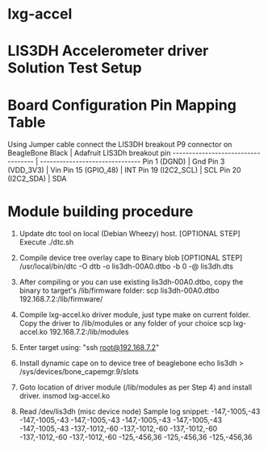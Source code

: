 # lxg-accel
LIS3DH Accelerometer driver
Solution Test Setup
======================================

Board Configuration Pin Mapping Table
======================================
Using Jumper cable connect the LIS3DH breakout 
P9 connector on BeagleBone Black	|	Adafruit LIS3Dh breakout pin
----------------------------------- |  -------------------------------
Pin 1 (DGND) 						|	Gnd
Pin 3 (VDD_3V3)						|	Vin
Pin 15 (GPIO_48)					|	INT
Pin 19 (I2C2_SCL)					|	SCL
Pin 20 (I2C2_SDA)					|	SDA

Module building procedure
=============================

1. Update dtc tool on local (Debian Wheezy) host. [OPTIONAL STEP]
	Execute ./dtc.sh

1. Compile device tree overlay cape to Binary blob [OPTIONAL STEP]
		/usr/local/bin/dtc -O dtb -o lis3dh-00A0.dtbo -b 0 -@ lis3dh.dts	

1. After compiling or you can use existing lis3dh-00A0.dtbo, copy the binary to target's /lib/firmware folder:
		scp lis3dh-00A0.dtbo 192.168.7.2:/lib/firmware/

1. Compile lxg-accel.ko driver module, just type make on current folder. Copy the driver to /lib/modules or any folder of your choice
		scp lxg-accel.ko 192.168.7.2:/lib/modules

1. Enter target using: "ssh root@192.168.7.2"

1. Install dynamic cape on to device tree of beaglebone
	echo lis3dh > /sys/devices/bone_capemgr.9/slots

1. Goto location of driver module (/lib/modules as per Step 4) and install driver.
		insmod lxg-accel.ko

1. Read /dev/lis3dh (misc device node)
	Sample log snippet:
	-147,-1005,-43
	-147,-1005,-43
	-147,-1005,-43
	-147,-1005,-43
	-147,-1005,-43
	-147,-1005,-43
	-137,-1012,-60
	-137,-1012,-60
	-137,-1012,-60
	-137,-1012,-60
	-137,-1012,-60
	-125,-456,36
	-125,-456,36
	-125,-456,36

